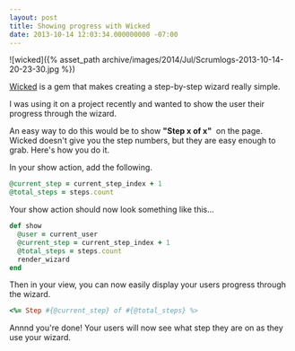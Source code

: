 ```yaml
---
layout: post
title: Showing progress with Wicked
date: 2013-10-14 12:03:34.000000000 -07:00
---
```

![wicked]({% asset_path archive/images/2014/Jul/Scrumlogs-2013-10-14-20-23-30.jpg %})

<a href="https://github.com/schneems/wicked">Wicked</a> is a gem that makes creating a step-by-step wizard really simple.

I was using it on a project recently and wanted to show the user their progress through the wizard.

An easy way to do this would be to show **"Step x of x"**  on the page. Wicked doesn't give you the step numbers, but they are easy enough to grab. Here's how you do it.

In your show action, add the following.

```ruby
@current_step = current_step_index + 1
@total_steps = steps.count
```

Your show action should now look something like this...

```ruby
def show
  @user = current_user
  @current_step = current_step_index + 1
  @total_steps = steps.count
  render_wizard
end
```

Then in your view, you can now easily display your users progress through the wizard.

```ruby
<%= Step #{@current_step} of #{@total_steps} %>
```

Annnd you're done! Your users will now see what step they are on as they use your wizard.
